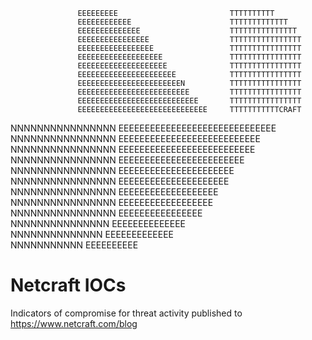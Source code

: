                                                                         
                   EEEEEEEEE                         TTTTTTTTTT         
                   EEEEEEEEEEEE                      TTTTTTTTTTTTT      
                   EEEEEEEEEEEEEE                    TTTTTTTTTTTTTTT    
                   EEEEEEEEEEEEEEEE                  TTTTTTTTTTTTTTTT   
                   EEEEEEEEEEEEEEEEE                 TTTTTTTTTTTTTTTT   
                   EEEEEEEEEEEEEEEEEEE               TTTTTTTTTTTTTTTT   
                   EEEEEEEEEEEEEEEEEEEE              TTTTTTTTTTTTTTTT   
                   EEEEEEEEEEEEEEEEEEEEEE            TTTTTTTTTTTTTTTT   
                   EEEEEEEEEEEEEEEEEEEEEEEN          TTTTTTTTTTTTTTTT   
                   EEEEEEEEEEEEEEEEEEEEEEEEE         TTTTTTTTTTTTTTTT   
                   EEEEEEEEEEEEEEEEEEEEEEEEEEE       TTTTTTTTTTTTTTTT   
                   EEEEEEEEEEEEEEEEEEEEEEEEEEEEE     TTTTTTTTTTTCRAFT   
   NNNNNNNNNNNNNNNN    EEEEEEEEEEEEEEEEEEEEEEEEEEEEEE                   
   NNNNNNNNNNNNNNNN       EEEEEEEEEEEEEEEEEEEEEEEEEEE                   
   NNNNNNNNNNNNNNNN        EEEEEEEEEEEEEEEEEEEEEEEEEE                   
   NNNNNNNNNNNNNNNN          EEEEEEEEEEEEEEEEEEEEEEEE                   
   NNNNNNNNNNNNNNNN            EEEEEEEEEEEEEEEEEEEEEE                   
   NNNNNNNNNNNNNNNN             EEEEEEEEEEEEEEEEEEEEE                   
   NNNNNNNNNNNNNNNN               EEEEEEEEEEEEEEEEEEE                   
   NNNNNNNNNNNNNNNN                EEEEEEEEEEEEEEEEEE                   
   NNNNNNNNNNNNNNNN                  EEEEEEEEEEEEEEEE                   
    NNNNNNNNNNNNNNN                    EEEEEEEEEEEEEE                   
     NNNNNNNNNNNNNN                     EEEEEEEEEEEEE                   
        NNNNNNNNNNN                        EEEEEEEEEE                   
                                                                                                                 
# Netcraft IOCs
Indicators of compromise for threat activity published to https://www.netcraft.com/blog
